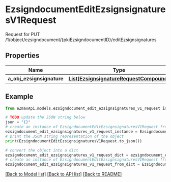 # EzsigndocumentEditEzsignsignaturesV1Request

Request for PUT /1/object/ezsigndocument/{pkiEzsigndocumentID}/editEzsignsignatures

## Properties

Name | Type | Description | Notes
------------ | ------------- | ------------- | -------------
**a_obj_ezsignsignature** | [**List[EzsignsignatureRequestCompound]**](EzsignsignatureRequestCompound.md) |  | 

## Example

```python
from eZmaxApi.models.ezsigndocument_edit_ezsignsignatures_v1_request import EzsigndocumentEditEzsignsignaturesV1Request

# TODO update the JSON string below
json = "{}"
# create an instance of EzsigndocumentEditEzsignsignaturesV1Request from a JSON string
ezsigndocument_edit_ezsignsignatures_v1_request_instance = EzsigndocumentEditEzsignsignaturesV1Request.from_json(json)
# print the JSON string representation of the object
print(EzsigndocumentEditEzsignsignaturesV1Request.to_json())

# convert the object into a dict
ezsigndocument_edit_ezsignsignatures_v1_request_dict = ezsigndocument_edit_ezsignsignatures_v1_request_instance.to_dict()
# create an instance of EzsigndocumentEditEzsignsignaturesV1Request from a dict
ezsigndocument_edit_ezsignsignatures_v1_request_from_dict = EzsigndocumentEditEzsignsignaturesV1Request.from_dict(ezsigndocument_edit_ezsignsignatures_v1_request_dict)
```
[[Back to Model list]](../README.md#documentation-for-models) [[Back to API list]](../README.md#documentation-for-api-endpoints) [[Back to README]](../README.md)


